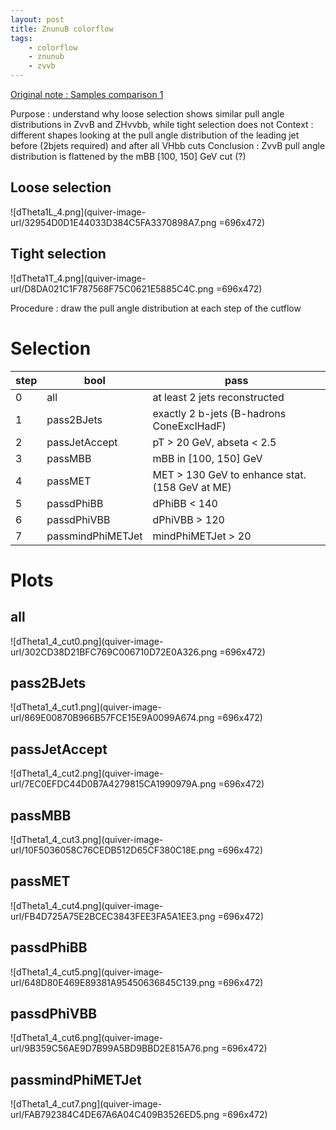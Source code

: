 ```yaml
---
layout: post
title: ZnunuB colorflow
tags: 
    - colorflow
    - znunub
    - zvvb
---
```


[Original note : Samples comparison 1](quiver-note-url/634983E1-784F-4416-9F59-5F235DA0BE8E)

Purpose : understand why loose selection shows similar pull angle distributions in ZvvB and ZHvvbb, while tight selection does not
Context : different shapes looking at the pull angle distribution of the leading jet before (2bjets required) and after all VHbb cuts
Conclusion : ZvvB pull angle distribution is flattened by the mBB [100, 150] GeV cut (?)

## Loose selection
![dTheta1L_4.png](quiver-image-url/32954D0D1E44033D384C5FA3370898A7.png =696x472)
## Tight selection
![dTheta1T_4.png](quiver-image-url/D8DA021C1F787568F75C0621E5885C4C.png =696x472)

Procedure : draw the pull angle distribution at each step of the cutflow

# Selection
| step | bool              | pass                                           |
| ---- | ----------------- | ---------------------------------------------- |
| 0    | all               | at least 2 jets reconstructed                  |
| 1    | pass2BJets        | exactly 2 b-jets (B-hadrons ConeExclHadF)      |
| 2    | passJetAccept     | pT > 20 GeV, abseta < 2.5                      |
| 3    | passMBB           | mBB in [100, 150] GeV                          |
| 4    | passMET           | MET > 130 GeV to enhance stat. (158 GeV at ME) |
| 5    | passdPhiBB        | dPhiBB < 140                                   |
| 6    | passdPhiVBB       | dPhiVBB > 120                                  |
| 7    | passmindPhiMETJet | mindPhiMETJet > 20                             |

# Plots
## all
![dTheta1_4_cut0.png](quiver-image-url/302CD38D21BFC769C006710D72E0A326.png =696x472)
## pass2BJets
![dTheta1_4_cut1.png](quiver-image-url/869E00870B966B57FCE15E9A0099A674.png =696x472)
## passJetAccept
![dTheta1_4_cut2.png](quiver-image-url/7EC0EFDC44D0B7A4279815CA1990979A.png =696x472)
## passMBB
![dTheta1_4_cut3.png](quiver-image-url/10F5036058C76CEDB512D65CF380C18E.png =696x472)
## passMET
![dTheta1_4_cut4.png](quiver-image-url/FB4D725A75E2BCEC3843FEE3FA5A1EE3.png =696x472)
## passdPhiBB
![dTheta1_4_cut5.png](quiver-image-url/648D80E469E89381A95450636845C139.png =696x472)
## passdPhiVBB
![dTheta1_4_cut6.png](quiver-image-url/9B359C56AE9D7B99A5BD9BBD2E815A76.png =696x472)
## passmindPhiMETJet
![dTheta1_4_cut7.png](quiver-image-url/FAB792384C4DE67A6A04C409B3526ED5.png =696x472)
